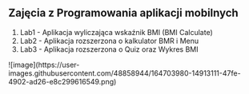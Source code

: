 <h2>Zajęcia z Programowania aplikacji mobilnych</h2>
<ol>
    <li>Lab1 - Aplikacja wyliczająca wskaźnik BMI (BMI Calculate)</li>
    <li>Lab2 - Aplikacja rozszerzona o kalkulator BMR i Menu</li>
    <li>Lab3 - Aplikacja rozszerzona o Quiz oraz Wykres BMI</li>
 </ol>
![image](https://user-images.githubusercontent.com/48858944/164703980-14913111-47fe-4902-ad26-e8c299616549.png)
